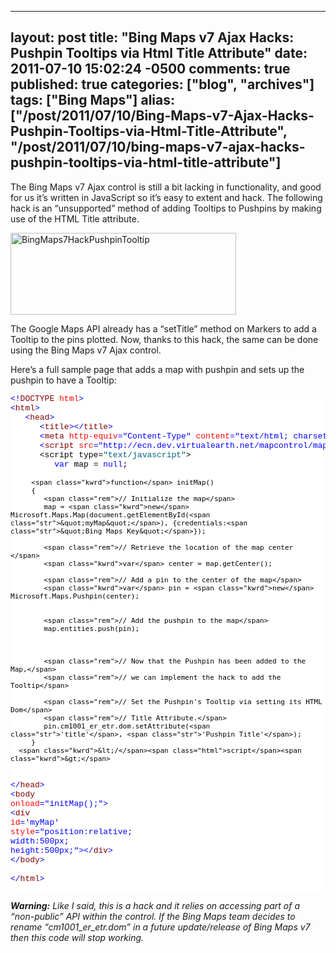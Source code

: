   ---
  layout: post
  title: "Bing Maps v7 Ajax Hacks: Pushpin Tooltips via Html Title Attribute"
  date: 2011-07-10 15:02:24 -0500
  comments: true
  published: true
  categories: ["blog", "archives"]
  tags: ["Bing Maps"]
  alias: ["/post/2011/07/10/Bing-Maps-v7-Ajax-Hacks-Pushpin-Tooltips-via-Html-Title-Attribute", "/post/2011/07/10/bing-maps-v7-ajax-hacks-pushpin-tooltips-via-html-title-attribute"]
  ---
<!-- more -->
<p>The Bing Maps v7 Ajax control is still a bit lacking in functionality, and good for us it’s written in JavaScript so it’s easy to extent and hack. The following hack is an “unsupported” method of adding Tooltips to Pushpins by making use of the HTML Title attribute.</p>  <p><a href="http://pietschsoft.com/image.axd?picture=BingMaps7HackPushpinTooltip.png"><img style="background-image: none; border-right-width: 0px; padding-left: 0px; padding-right: 0px; display: inline; border-top-width: 0px; border-bottom-width: 0px; border-left-width: 0px; padding-top: 0px" title="BingMaps7HackPushpinTooltip" border="0" alt="BingMaps7HackPushpinTooltip" src="http://pietschsoft.com/image.axd?picture=BingMaps7HackPushpinTooltip_thumb.png" width="361" height="131" /></a></p>  <p>The Google Maps API already has a “setTitle” method on Markers to add a Tooltip to the pins plotted. Now, thanks to this hack, the same can be done using the Bing Maps v7 Ajax control.</p>  <p>Here’s a full sample page that adds a map with pushpin and sets up the pushpin to have a Tooltip:</p>  <pre class="csharpcode"><span class="kwrd">&lt;!</span><span class="html">DOCTYPE</span> <span class="attr">html</span><span class="kwrd">&gt;</span>
<span class="kwrd">&lt;</span><span class="html">html</span><span class="kwrd">&gt;</span>
   <span class="kwrd">&lt;</span><span class="html">head</span><span class="kwrd">&gt;</span>
      <span class="kwrd">&lt;</span><span class="html">title</span><span class="kwrd">&gt;&lt;/</span><span class="html">title</span><span class="kwrd">&gt;</span>
      <span class="kwrd">&lt;</span><span class="html">meta</span> <span class="attr">http-equiv</span><span class="kwrd">=&quot;Content-Type&quot;</span> <span class="attr">content</span><span class="kwrd">=&quot;text/html; charset=utf-8&quot;</span><span class="kwrd">&gt;</span>
      <span class="kwrd">&lt;</span><span class="html">script</span> <span class="attr">src</span><span class="kwrd">=&quot;http://ecn.dev.virtualearth.net/mapcontrol/mapcontrol.ashx?v=7.0&quot;</span><span class="kwrd">&gt;&lt;/</span><span class="html">script</span><span class="kwrd">&gt;</span>
      &lt;script type=<span class="str">&quot;text/javascript&quot;</span>&gt;
         <span class="kwrd">var</span> map = <span class="kwrd">null</span>;

         <span class="kwrd">function</span> initMap()
         {
            <span class="rem">// Initialize the map</span>
            map = <span class="kwrd">new</span> Microsoft.Maps.Map(document.getElementById(<span class="str">&quot;myMap&quot;</span>), {credentials:<span class="str">&quot;Bing Maps Key&quot;</span>}); 

            <span class="rem">// Retrieve the location of the map center </span>
            <span class="kwrd">var</span> center = map.getCenter();
            
            <span class="rem">// Add a pin to the center of the map</span>
            <span class="kwrd">var</span> pin = <span class="kwrd">new</span> Microsoft.Maps.Pushpin(center);


            <span class="rem">// Add the pushpin to the map</span>
            map.entities.push(pin);



            <span class="rem">// Now that the Pushpin has been added to the Map,</span>
            <span class="rem">// we can implement the hack to add the Tooltip</span>
            
            <span class="rem">// Set the Pushpin's Tooltip via setting its HTML Dom</span>
            <span class="rem">// Title Attribute.</span>
            pin.cm1001_er_etr.dom.setAttribute(<span class="str">'title'</span>, <span class="str">'Pushpin Title'</span>);
         }
      <span class="kwrd">&lt;/</span><span class="html">script</span><span class="kwrd">&gt;</span>
   <span class="kwrd">&lt;/</span><span class="html">head</span><span class="kwrd">&gt;</span>
   <span class="kwrd">&lt;</span><span class="html">body</span> <span class="attr">onload</span><span class="kwrd">=&quot;initMap();&quot;</span><span class="kwrd">&gt;</span>
      <span class="kwrd">&lt;</span><span class="html">div</span> <span class="attr">id</span><span class="kwrd">='myMap'</span> <span class="attr">style</span><span class="kwrd">=&quot;position:relative; width:500px; height:500px;&quot;</span><span class="kwrd">&gt;&lt;/</span><span class="html">div</span><span class="kwrd">&gt;</span>
   <span class="kwrd">&lt;/</span><span class="html">body</span><span class="kwrd">&gt;</span>      
<span class="kwrd">&lt;/</span><span class="html">html</span><span class="kwrd">&gt;</span></pre>
<style type="text/css">


.csharpcode, .csharpcode pre
{
	font-size: small;
	color: black;
	font-family: consolas, "Courier New", courier, monospace;
	background-color: #ffffff;
	/*white-space: pre;*/
}
.csharpcode pre { margin: 0em; }
.csharpcode .rem { color: #008000; }
.csharpcode .kwrd { color: #0000ff; }
.csharpcode .str { color: #006080; }
.csharpcode .op { color: #0000c0; }
.csharpcode .preproc { color: #cc6633; }
.csharpcode .asp { background-color: #ffff00; }
.csharpcode .html { color: #800000; }
.csharpcode .attr { color: #ff0000; }
.csharpcode .alt 
{
	background-color: #f4f4f4;
	width: 100%;
	margin: 0em;
}
.csharpcode .lnum { color: #606060; }</style>

<p><em><strong>Warning:</strong> Like I said, this is a hack and it relies on accessing part of a “non-public” API within the control. If the Bing Maps team decides to rename “cm1001_er_etr.dom” in a future update/release of Bing Maps v7 then this code will stop working.</em></p>
